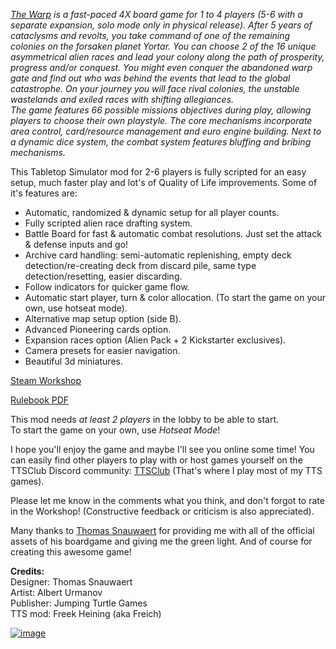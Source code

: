 *[The Warp](https://boardgamegeek.com/boardgame/282775/the-warp) is a fast-paced 4X board game for 1 to 4 players (5-6 with a separate expansion, solo mode only in physical release). After 5 years of cataclysms and revolts, you take command of one of the remaining colonies on the forsaken planet Yortar. You can choose 2 of the 16 unique asymmetrical alien races and lead your colony along the path of prosperity, progress and/or conquest. You might even conquer the abandoned warp gate and find out who was behind the events that lead to the global catastrophe. On your journey you will face rival colonies, the unstable wastelands and exiled races with shifting allegiances.  
The game features 66 possible missions objectives during play, allowing players to choose their own playstyle. The core mechanisms incorporate area control, card/resource management and euro engine building. Next to a dynamic dice system, the combat system features bluffing and bribing mechanisms.*

This Tabletop Simulator mod for 2-6 players is fully scripted for an easy setup, much faster play and lot's of Quality of Life improvements.
Some of it's features are:
- Automatic, randomized & dynamic setup for all player counts. 
- Fully scripted alien race drafting system.
- Battle Board for fast & automatic combat resolutions. Just set the attack & defense inputs and go!
- Archive card handling: semi-automatic replenishing, empty deck detection/re-creating deck from discard pile, same type detection/resetting, easier discarding.
- Follow indicators for quicker game flow.
- Automatic start player, turn & color allocation. (To start the game on your own, use hotseat mode).
- Alternative map setup option (side B).
- Advanced Pioneering cards option.
- Expansion races option (Alien Pack + 2 Kickstarter exclusives).
- Camera presets for easier navigation.
- Beautiful 3d miniatures.

[Steam Workshop](https://steamcommunity.com/sharedfiles/filedetails/?id=3287676514)  

[Rulebook PDF](https://boardgamegeek.com/filepage/206209/the-warp-rulebook)

This mod needs *at least 2 players* in the lobby to be able to start.  
To start the game on your own, use *Hotseat Mode*!

I hope you'll enjoy the game and maybe I'll see you online some time!
You can easily find other players to play with or host games yourself on the TTSClub Discord community:
[TTSClub](https://discord.me/ttsclub)
(That's where I play most of my TTS games).

Please let me know in the comments what you think, and don't forgot to rate in the Workshop!
(Constructive feedback or criticism is also appreciated).

Many thanks to [Thomas Snauwaert](https://boardgamegeek.com/boardgamedesigner/118938/thomas-snauwaert) for providing me with all of the official assets of his boardgame and giving me the green light. And of course for creating this awesome game!

**Credits:**  
Designer: Thomas Snauwaert  
Artist: Albert Urmanov  
Publisher: Jumping Turtle Games  
TTS mod: Freek Heining (aka Freich)  

[![image](https://i.ibb.co/zXjNkQX/Boxart.png)](https://boardgamegeek.com/boardgame/282775/the-warp)
